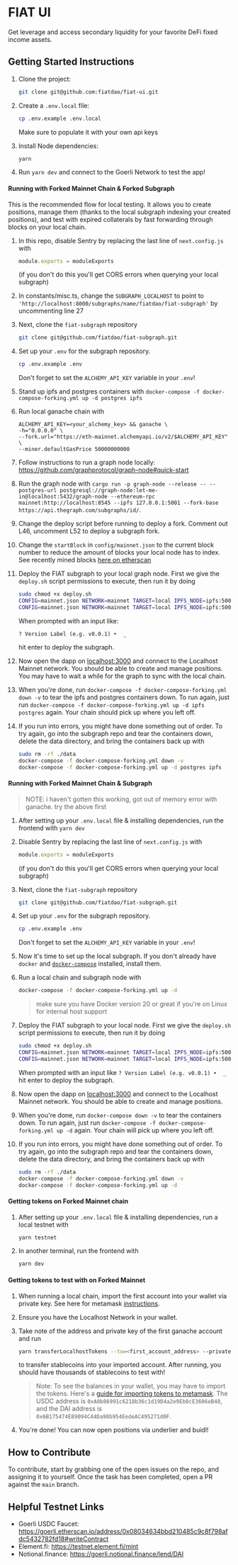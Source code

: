 # FIAT UI
Get leverage and access secondary liquidity for your favorite DeFi fixed income assets.

## Getting Started Instructions
1. Clone the project:
    ```sh
    git clone git@github.com:fiatdao/fiat-ui.git
    ```

1. Create a `.env.local` file:
    ```sh
    cp .env.example .env.local
    ```
    Make sure to populate it with your own api keys

1. Install Node dependencies:
    ```sh
    yarn
    ```

1. Run `yarn dev` and connect to the Goerli Network to test the app!

#### Running with Forked Mainnet Chain & Forked Subgraph

This is the recommended flow for local testing. It allows you to create positions, manage them (thanks to the local subgraph indexing your created positions), and test with expired collaterals by fast forwarding through blocks on your local chain.

1. In this repo, disable Sentry by replacing the last line of `next.config.js` with
    ```js
    module.exports = moduleExports
    ```
    (if you don't do this you'll get CORS errors when querying your local subgraph)

1. In constants/misc.ts, change the `SUBGRAPH_LOCALHOST` to point to `'http://localhost:8000/subgraphs/name/fiatdao/fiat-subgraph'` by uncommenting line 27

1. Next, clone the `fiat-subgraph` repository
    ```sh
    git clone git@github.com/fiatdao/fiat-subgraph.git
    ```

1. Set up your `.env` for the subgraph repository.
    ```sh
    cp .env.example .env
    ```
    Don't forget to set the `ALCHEMY_API_KEY` variable in your `.env`!

1. Stand up ipfs and postgres containers with `docker-compose -f docker-compose-forking.yml up -d postgres ipfs`

1. Run local ganache chain with
    ```
    ALCHEMY_API_KEY=<your_alchemy_key> && ganache \
    -h="0.0.0.0" \
    --fork.url="https://eth-mainnet.alchemyapi.io/v2/$ALCHEMY_API_KEY" \
    --miner.defaultGasPrice 50000000000
    ```
1. Follow instructions to run a graph node locally: https://github.com/graphprotocol/graph-node#quick-start

1. Run the graph node with `cargo run -p graph-node --release -- --postgres-url postgresql://graph-node:let-me-in@localhost:5432/graph-node --ethereum-rpc mainnet:http://localhost:8545 --ipfs 127.0.0.1:5001 --fork-base https://api.thegraph.com/subgraphs/id/`.

1. Change the deploy script before running to deploy a fork. Comment out L46, uncomment L52 to deploy a subgraph fork.

1. Change the `startBlock` in `config/mainnet.json` to the current block number to reduce the amount of blocks your local node has to index. See recently mined blocks [here on etherscan](https://etherscan.io/blocks)

1. Deploy the FIAT subgraph to your local graph node. First we give the `deploy.sh` script permissions to execute, then run it by doing
    ```sh
    sudo chmod +x deploy.sh
    CONFIG=mainnet.json NETWORK=mainnet TARGET=local IPFS_NODE=ipfs:5001 GRAPH_NODE=http://localhost:8030 yarn build
    CONFIG=mainnet.json NETWORK=mainnet TARGET=local IPFS_NODE=ipfs:5001 GRAPH_NODE=http://localhost:8030 yarn deploy
    ```
    When prompted with an input like:

    `? Version Label (e.g. v0.0.1) ‣  _ `

    hit enter to deploy the subgraph.

1. Now open the dapp on [localhost:3000](localhost:3000) and connect to the Localhost Mainnet network. You should be able to create and manage positions. You may have to wait a while for the graph to sync with the local chain.

1. When you're done, run `docker-compose -f docker-compose-forking.yml down -v` to tear the ipfs and postgres containers down. To run again, just run `docker-compose -f docker-compose-forking.yml up -d ipfs postgres` again. Your chain should pick up where you left off.

1. If you run into errors, you might have done something out of order. To try again, go into the subgraph repo and tear the containers down, delete the data directory, and bring the containers back up with
    ```sh
    sudo rm -rf ./data
    docker-compose -f docker-compose-forking.yml down -v
    docker-compose -f docker-compose-forking.yml up -d postgres ipfs
    ``` 

#### Running with Forked Mainnet Chain & Subgraph

> NOTE: i haven't gotten this working, got out of memory error with ganache. try the above first

1. After setting up your `.env.local` file & installing dependencies, run the frontend with `yarn dev`

1. Disable Sentry by replacing the last line of `next.config.js` with
    ```js
    module.exports = moduleExports
    ```
    (if you don't do this you'll get CORS errors when querying your local subgraph)

1. Next, clone the `fiat-subgraph` repository
    ```sh
    git clone git@github.com/fiatdao/fiat-subgraph.git
    ```

1. Set up your `.env` for the subgraph repository.
    ```sh
    cp .env.example .env
    ```
    Don't forget to set the `ALCHEMY_API_KEY` variable in your `.env`!

1. Now it's time to set up the local subgraph. If you don't already have `docker` and [`docker-compose`](https://github.com/docker/compose) installed, install them.

1. Run a local chain and subgraph node with
    ```sh
    docker-compose -f docker-compose-forking.yml up -d
    ```
    > make sure you have Docker version 20 or great if you're on Linux for internal host support

1. Deploy the FIAT subgraph to your local node. First we give the `deploy.sh` script permissions to execute, then run it by doing
    ```sh
    sudo chmod +x deploy.sh
    CONFIG=mainnet.json NETWORK=mainnet TARGET=local IPFS_NODE=ipfs:5001 GRAPH_NODE=http://localhost:8030 yarn build
    CONFIG=mainnet.json NETWORK=mainnet TARGET=local IPFS_NODE=ipfs:5001 GRAPH_NODE=http://localhost:8030 yarn build
    ```
    When prompted with an input like
    `? Version Label (e.g. v0.0.1) ‣  _ `
    hit enter to deploy the subgraph.

1. Now open the dapp on [localhost:3000](localhost:3000) and connect to the Localhost Mainnet network. You should be able to create and manage positions.

1. When you're done, run `docker-compose down -v` to tear the containers down. To run again, just run `docker-compose -f docker-compose-forking.yml up -d` again. Your chain will pick up where you left off.

1. If you run into errors, you might have done something out of order. To try again, go into the subgraph repo and tear the containers down, delete the data directory, and bring the containers back up with
    ```sh
    sudo rm -rf ./data
    docker-compose -f docker-compose-forking.yml down -v
    docker-compose -f docker-compose-forking.yml up -d 
    ```

#### Getting tokens on Forked Mainnet chain
1. After setting up your `.env.local` file & installing dependencies, run a local testnet with
    ```sh 
    yarn testnet
    ```

1. In another terminal, run the frontend with
    ```sh
    yarn dev
    ```

#### Getting tokens to test with on Forked Mainnet

1. When running a local chain, import the first account into your wallet via private key. See here for metamask [instructions](https://metamask.zendesk.com/hc/en-us/articles/360015489331-How-to-import-an-account#h_01G01W07NV7Q94M7P1EBD5BYM4).

1. Ensure you have the Localhost Network in your wallet.

1. Take note of the address and private key of the first ganache account and run
    ```sh
    yarn transferLocalhostTokens --to=<first_account_address> --private-key=<first_account_private_key>
    ```
    to transfer stablecoins into your imported account. After running, you should have thousands of stablecoins to test with!
    > Note: To see the balances in your wallet, you may have to import the tokens. Here's a [guide for importing tokens to metamask](https://metamask.zendesk.com/hc/en-us/articles/360015489031-How-to-add-unlisted-tokens-custom-tokens-in-MetaMask). The USDC address is `0xA0b86991c6218b36c1d19D4a2e9Eb0cE3606eB48`, and the DAI address is `0x6B175474E89094C44Da98b954EedeAC495271d0F`.


1. You're done! You can now open positions via underlier and buidl!

## How to Contribute
To contribute, start by grabbing one of the open issues on the repo, and assigning it to yourself. Once the task has been completed, open a PR against the `main` branch.

## Helpful Testnet Links
- Goerli USDC Faucet: https://goerli.etherscan.io/address/0x08034634bbd210485c9c8f798afdc5432782fd18#writeContract
- Element.fi: https://testnet.element.fi/mint
- Notional.finance: https://goerli.notional.finance/lend/DAI

